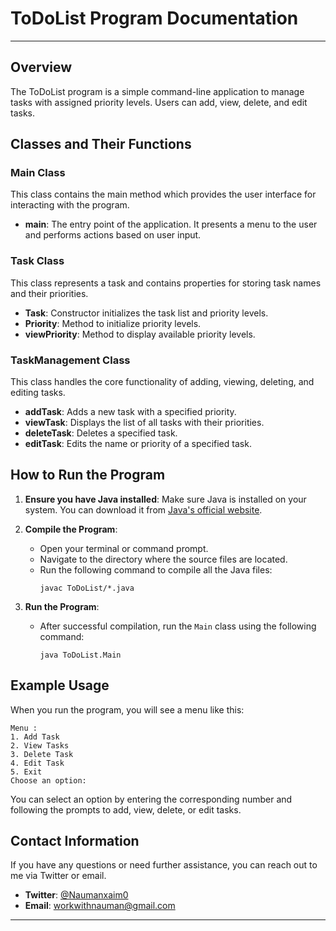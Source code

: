 # ToDoList Program Documentation
---

## Overview

The ToDoList program is a simple command-line application to manage tasks with assigned priority levels. Users can add, view, delete, and edit tasks.

## Classes and Their Functions

### Main Class

This class contains the main method which provides the user interface for interacting with the program.

- **main**: The entry point of the application. It presents a menu to the user and performs actions based on user input.

### Task Class

This class represents a task and contains properties for storing task names and their priorities.

- **Task**: Constructor initializes the task list and priority levels.
- **Priority**: Method to initialize priority levels.
- **viewPriority**: Method to display available priority levels.

### TaskManagement Class

This class handles the core functionality of adding, viewing, deleting, and editing tasks.

- **addTask**: Adds a new task with a specified priority.
- **viewTask**: Displays the list of all tasks with their priorities.
- **deleteTask**: Deletes a specified task.
- **editTask**: Edits the name or priority of a specified task.

## How to Run the Program

1. **Ensure you have Java installed**: Make sure Java is installed on your system. You can download it from [Java's official website](https://www.oracle.com/java/technologies/javase-downloads.html).

2. **Compile the Program**:
    - Open your terminal or command prompt.
    - Navigate to the directory where the source files are located.
    - Run the following command to compile all the Java files:
      ```
      javac ToDoList/*.java
      ```

3. **Run the Program**:
    - After successful compilation, run the `Main` class using the following command:
      ```
      java ToDoList.Main
      ```

## Example Usage

When you run the program, you will see a menu like this:

```
Menu :
1. Add Task
2. View Tasks
3. Delete Task
4. Edit Task
5. Exit
Choose an option:
```

You can select an option by entering the corresponding number and following the prompts to add, view, delete, or edit tasks.

## Contact Information

If you have any questions or need further assistance, you can reach out to me via Twitter or email.

- **Twitter**: [@Naumanxaim0](https://x.com/Naumanxaim0)
- **Email**: workwithnauman@gmail.com

---